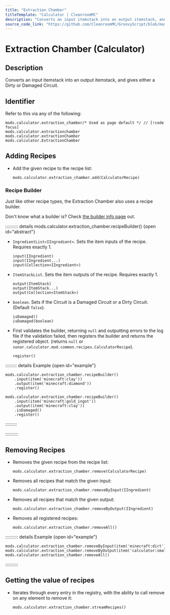 ```yaml
---
title: "Extraction Chamber"
titleTemplate: "Calculator | CleanroomMC"
description: "Converts an input itemstack into an output itemstack, and gives either a Dirty or Damaged Circuit."
source_code_link: "https://github.com/CleanroomMC/GroovyScript/blob/master/src/main/java/com/cleanroommc/groovyscript/compat/mods/calculator/ExtractionChamber.java"
---
```


# Extraction Chamber (Calculator)

## Description

Converts an input itemstack into an output itemstack, and gives either a Dirty or Damaged Circuit.

## Identifier

Refer to this via any of the following:

```groovy:no-line-numbers {1}
mods.calculator.extraction_chamber/* Used as page default */ // [!code focus]
mods.calculator.extractionchamber
mods.calculator.extractionChamber
mods.calculator.ExtractionChamber
```


## Adding Recipes

- Add the given recipe to the recipe list:

    ```groovy:no-line-numbers
    mods.calculator.extraction_chamber.add(CalculatorRecipe)
    ```


### Recipe Builder

Just like other recipe types, the Extraction Chamber also uses a recipe builder.

Don't know what a builder is? Check [the builder info page](../../getting_started/builder.md) out.

:::::::::: details mods.calculator.extraction_chamber.recipeBuilder() {open id="abstract"}
- `IngredientList<IIngredient>`. Sets the item inputs of the recipe. Requires exactly 1.

    ```groovy:no-line-numbers
    input(IIngredient)
    input(IIngredient...)
    input(Collection<IIngredient>)
    ```

- `ItemStackList`. Sets the item outputs of the recipe. Requires exactly 1.

    ```groovy:no-line-numbers
    output(ItemStack)
    output(ItemStack...)
    output(Collection<ItemStack>)
    ```

- `boolean`. Sets if the Circuit is a Damaged Circuit or a Dirty Circuit. (Default `false`).

    ```groovy:no-line-numbers
    isDamaged()
    isDamaged(boolean)
    ```

- First validates the builder, returning `null` and outputting errors to the log file if the validation failed, then registers the builder and returns the registered object. (returns `null` or `sonar.calculator.mod.common.recipes.CalculatorRecipe`).

    ```groovy:no-line-numbers
    register()
    ```

::::::::: details Example {open id="example"}
```groovy:no-line-numbers
mods.calculator.extraction_chamber.recipeBuilder()
    .input(item('minecraft:clay'))
    .output(item('minecraft:diamond'))
    .register()

mods.calculator.extraction_chamber.recipeBuilder()
    .input(item('minecraft:gold_ingot'))
    .output(item('minecraft:clay'))
    .isDamaged()
    .register()
```

:::::::::

::::::::::

## Removing Recipes

- Removes the given recipe from the recipe list:

    ```groovy:no-line-numbers
    mods.calculator.extraction_chamber.remove(CalculatorRecipe)
    ```

- Removes all recipes that match the given input:

    ```groovy:no-line-numbers
    mods.calculator.extraction_chamber.removeByInput(IIngredient)
    ```

- Removes all recipes that match the given output:

    ```groovy:no-line-numbers
    mods.calculator.extraction_chamber.removeByOutput(IIngredient)
    ```

- Removes all registered recipes:

    ```groovy:no-line-numbers
    mods.calculator.extraction_chamber.removeAll()
    ```

:::::::::: details Example {open id="example"}
```groovy:no-line-numbers
mods.calculator.extraction_chamber.removeByInput(item('minecraft:dirt'))
mods.calculator.extraction_chamber.removeByOutput(item('calculator:smallstone'))
mods.calculator.extraction_chamber.removeAll()
```

::::::::::

## Getting the value of recipes

- Iterates through every entry in the registry, with the ability to call remove on any element to remove it:

    ```groovy:no-line-numbers
    mods.calculator.extraction_chamber.streamRecipes()
    ```
